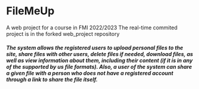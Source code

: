 # FileMeUp
A web project for a course in FMI 2022/2023
The real-time commited project is in the forked web_project repository
##### The system allows the registered users to upload personal files to the site, share files with other users, delete files if needed, download files, as well as view information about them, including their content (if it is in any of the supported by us file formats). Also, a user of the system can share a given file with a person who does not have a registered account through a link to share the file itself.
